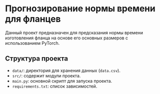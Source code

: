 # Прогнозирование нормы времени для фланцев

Данный проект предназначен для предсказания нормы времени изготовления фланца на основе его основных размеров с использованием PyTorch.

## Структура проекта

- `data/`: директория для хранения данных (`data.csv`).
- `src/`: содержит модули проекта.
- `main.py`: основной скрипт для запуска проекта.
- `requirements.txt`: список зависимостей.